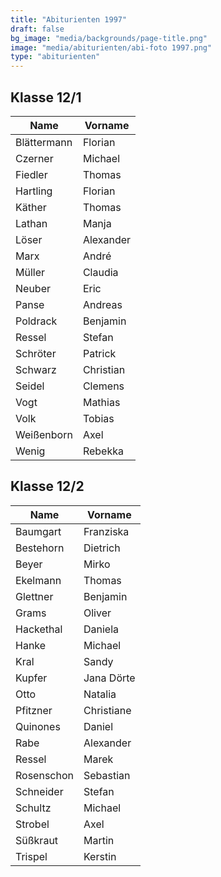 ```yaml
---
title: "Abiturienten 1997"
draft: false
bg_image: "media/backgrounds/page-title.png"
image: "media/abiturienten/abi-foto 1997.png"
type: "abiturienten"
---
```


## Klasse 12/1

|Name|Vorname|
|-|-|
|Blättermann|Florian|
|Czerner|Michael|
|Fiedler|Thomas|
|Hartling|Florian|
|Käther|Thomas|
|Lathan|Manja|
|Löser|Alexander|
|Marx|André|
|Müller|Claudia|
|Neuber|Eric|
|Panse|Andreas|
|Poldrack|Benjamin|
|Ressel|Stefan|
|Schröter|Patrick|
|Schwarz|Christian|
|Seidel|Clemens|
|Vogt|Mathias|
|Volk|Tobias|
|Weißenborn|Axel|
|Wenig|Rebekka|

## Klasse 12/2

|Name|Vorname|
|-|-|
|Baumgart|Franziska|
|Bestehorn|Dietrich|
|Beyer|Mirko|
|Ekelmann|Thomas|
|Glettner|Benjamin|
|Grams|Oliver|
|Hackethal|Daniela|
|Hanke|Michael|
|Kral|Sandy|
|Kupfer|Jana Dörte|
|Otto|Natalia|
|Pfitzner|Christiane|
|Quinones|Daniel|
|Rabe|Alexander|
|Ressel|Marek|
|Rosenschon|Sebastian|
|Schneider|Stefan|
|Schultz|Michael|
|Strobel|Axel|
|Süßkraut|Martin|
|Trispel|Kerstin|
